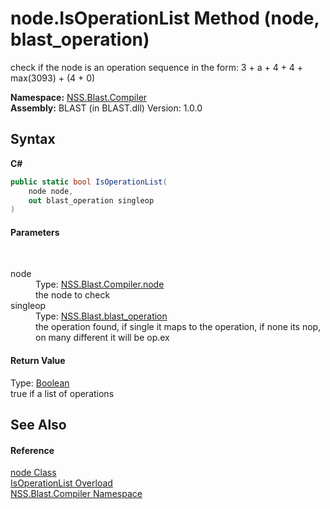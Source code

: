 # node.IsOperationList Method (node, blast_operation)
 

check if the node is an operation sequence in the form: 3 + a + 4 + 4 + max(3093) + (4 + 0)

**Namespace:**&nbsp;<a href="N_NSS_Blast_Compiler">NSS.Blast.Compiler</a><br />**Assembly:**&nbsp;BLAST (in BLAST.dll) Version: 1.0.0

## Syntax

**C#**<br />
``` C#
public static bool IsOperationList(
	node node,
	out blast_operation singleop
)
```


#### Parameters
&nbsp;<dl><dt>node</dt><dd>Type: <a href="T_NSS_Blast_Compiler_node">NSS.Blast.Compiler.node</a><br />the node to check</dd><dt>singleop</dt><dd>Type: <a href="T_NSS_Blast_blast_operation">NSS.Blast.blast_operation</a><br />the operation found, if single it maps to the operation, if none its nop, on many different it will be op.ex</dd></dl>

#### Return Value
Type: <a href="https://docs.microsoft.com/dotnet/api/system.boolean" target="_blank" rel="noopener noreferrer">Boolean</a><br />true if a list of operations

## See Also


#### Reference
<a href="T_NSS_Blast_Compiler_node">node Class</a><br /><a href="Overload_NSS_Blast_Compiler_node_IsOperationList">IsOperationList Overload</a><br /><a href="N_NSS_Blast_Compiler">NSS.Blast.Compiler Namespace</a><br />